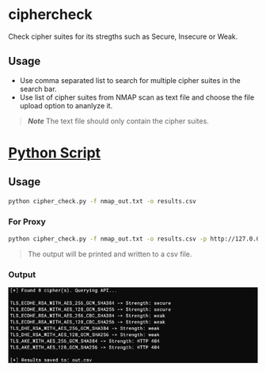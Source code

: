 # ciphercheck
Check cipher suites for its stregths such as Secure, Insecure or Weak.

## Usage
- Use comma separated list to search for multiple cipher suites in the search bar.
- Use list of cipher suites from NMAP scan as text file and choose the file upload option to ananlyze it.

> ***Note*** The text file should only contain the cipher suites.

# [Python Script](cipher_check.py)

## Usage
```sh
python cipher_check.py -f nmap_out.txt -o results.csv
```

### For Proxy
```sh
python cipher_check.py -f nmap_out.txt -o results.csv -p http://127.0.0.1:8080
```
> The output will be printed and written to a csv file.
### Output
![img](/assets/cipher_check_output.png)
